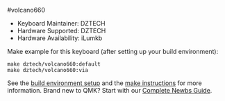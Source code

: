 #volcano660
* Keyboard Maintainer: DZTECH
* Hardware Supported: DZTECH
* Hardware Availability: iLumkb

Make example for this keyboard (after setting up your build environment):

    make dztech/volcano660:default
    make dztech/volcano660:via

See the [build environment setup](https://docs.qmk.fm/#/getting_started_build_tools) and the [make instructions](https://docs.qmk.fm/#/getting_started_make_guide) for more information. Brand new to QMK? Start with our [Complete Newbs Guide](https://docs.qmk.fm/#/newbs).
